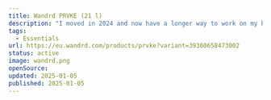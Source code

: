 ```yaml
---
title: Wandrd PRVKE (21 l)
description: "I moved in 2024 and now have a longer way to work on my bike and as it likes to rain I needed something more water resistant than what I had before. But it's also my travel backback with attachable waist and accessory straps."
tags:
  - Essentials
url: https://eu.wandrd.com/products/prvke?variant=39360658473002
status: active
image: wandrd.png
openSource:
updated: 2025-01-05
published: 2025-01-05
---
```

